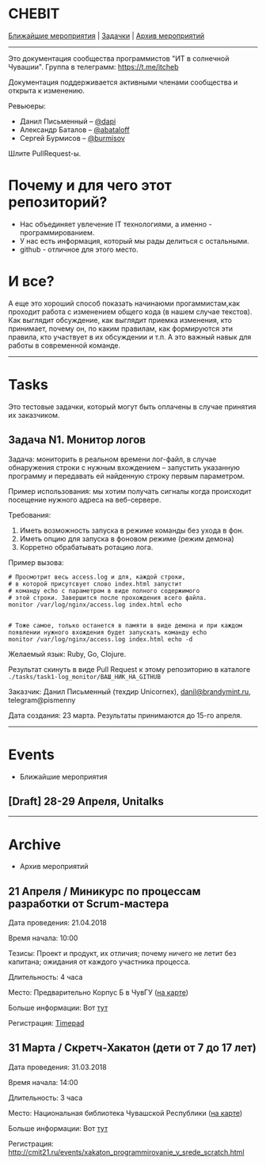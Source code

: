 # CHEBIT

[Ближайшие мероприятия](#events) | [Задачки](#tasks) | [Архив мероприятий](#archive)

---

Это документация сообщества программистов "ИТ в солнечной Чувашии". Группа в телеграмм: https://t.me/itcheb

Документация поддерживается активными членами сообщества и открыта к изменению.

Ревьюеры:

* Данил Письменный – [@dapi](https://github.com/dapi)
* Александр Баталов – [@abataloff](https://github.com/abataloff)
* Сергей Бурмисов – [@burmisov](https://github.com/burmisov)

Шлите PullRequest-ы.

# Почему и для чего этот репозиторий?

* Нас объединяет увлечение IT технологиями, а именно - программированием.
* У нас есть информация, который мы рады делиться с остальными.
* github - отличное для этого место.

# И все?

А еще это хороший способ показать начинаюми прогаммистам,как проходит работа с изменением общего кода (в нашем случае текстов). Как выглядит обсуждение, как выглядит приемка изменения, кто принимает, почему он, по каким правилам, как формируются эти правила, кто участвует в их обсуждении и т.п. А это важный навык для работы в современной команде.

---

# Tasks

Это тестовые задачки, который могут быть оплачены в случае принятия их заказчиком.

## Задача N1. Монитор логов

Задача: мониторить в реальном времени лог-файл, в случае обнаружения строки с нужным вхождением – запустить указанную программу и передавать ей найденную строку первым параметром.

Пример использования: мы хотим получать сигналы когда происходит посещение нужного адреса на веб-сервере.

Требования:

1. Иметь возможность запуска в режиме команды без ухода в фон.
1. Иметь опцию для запуска в фоновом режиме (режим демона)
2. Корретно обрабатывать ротацию лога.

Пример вызова:

```
# Просмотрит весь access.log и для, каждой строки,
# в которой присутсвует слово index.html запустит
# команду echo с параметром в виде полного содержимого
# этой строки. Завершится после прохождения всего файла.
monitor /var/log/nginx/access.log index.html echo


# Тоже самое, только останется в памяти в виде демона и при каждом появлении нужного вхождения будет запускать команду echo
monitor /var/log/nginx/access.log index.html echo -d
```

Желаемый язык: Ruby, Go, Clojure.

Результат скинуть в виде Pull Request к этому репозиторию в каталоге `./tasks/task1-log_monitor/ВАШ_НИК_НА_GITHUB`

Заказчик: Данил Письменный (техдир Unicornex), danil@brandymint.ru, telegram@pismenny

Дата создания: 23 марта. Результаты принимаются до 15-го апреля.

---

# Events

* Ближайшие мероприятия

## [Draft] 28-29 Апреля, Unitalks

---

# Archive

* Архив мероприятий

## 21 Апреля / Миникурс по процессам разработки от Scrum-мастера

Дата проведения: 21.04.2018

Время начала: 10:00

Тезисы: Проект и продукт, их отличия; почему ничего не летит без капитана; ожидания от каждого участника процесса.

Длительность: 4 часа

Место: Предварительно Корпус Б в ЧувГУ ([на карте](https://yandex.com/maps/-/CBelQBtIhA))

Больше информации: Вот [тут](https://www.facebook.com/abataloff88/posts/1756847024374091)

Регистрация: [Timepad](https://chejam.timepad.ru/event/697564)

## 31 Марта / Скретч-Хакатон (дети от 7 до 17 лет)

Дата проведения: 31.03.2018

Время начала: 14:00

Длительность: 3 часа

Место: Национальная библиотека Чувашской Республики ([на карте](https://yandex.ru/maps/-/CBe~5MUF3D
))

Больше информации: Вот [тут](http://cmit21.ru/news/priglashaem_dlya_uchastiya_v_skretch_xakatone.html)

Регистрация: http://cmit21.ru/events/xakaton_programmirovanie_v_srede_scratch.html

